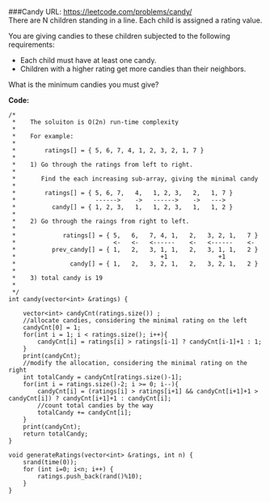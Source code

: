###Candy
URL: https://leetcode.com/problems/candy/</br>
There are N children standing in a line. Each child is assigned a rating value.

You are giving candies to these children subjected to the following requirements:

- Each child must have at least one candy.
- Children with a higher rating get more candies than their neighbors.

What is the minimum candies you must give?

__Code:__

	/*
	 *    The soluiton is O(2n) run-time complexity
	 *
	 *    For example:
	 *
	 *        ratings[] = { 5, 6, 7, 4, 1, 2, 3, 2, 1, 7 } 
	 *
	 *    1) Go through the ratings from left to right.
	 *
	 *       Find the each increasing sub-array, giving the minimal candy     
	 *
	 *        ratings[] = { 5, 6, 7,   4,   1, 2, 3,   2,   1, 7 } 
	 *                      ------>    ->   ------>    ->   --->
	 *          candy[] = { 1, 2, 3,   1,   1, 2, 3,   1,   1, 2 }
	 *
	 *    2) Go through the raings from right to left.
	 *
	 *             ratings[] = { 5,   6,   7, 4, 1,   2,   3, 2, 1,   7 } 
	 *                           <-   <-   <------    <-   <------    <-
	 *          prev_candy[] = { 1,   2,   3, 1, 1,   2,   3, 1, 1,   2 }
	 *                                        +1              +1
	 *               candy[] = { 1,   2,   3, 2, 1,   2,   3, 2, 1,   2 }
	 *
	 *    3) total candy is 19
	 *
	 */
	int candy(vector<int> &ratings) {

	    vector<int> candyCnt(ratings.size()) ;
	    //allocate candies, considering the minimal rating on the left
	    candyCnt[0] = 1;
	    for(int i = 1; i < ratings.size(); i++){
	        candyCnt[i] = ratings[i] > ratings[i-1] ? candyCnt[i-1]+1 : 1;
	    }
	    print(candyCnt); 
	    //modify the allocation, considering the minimal rating on the right
	    int totalCandy = candyCnt[ratings.size()-1];
	    for(int i = ratings.size()-2; i >= 0; i--){
	        candyCnt[i] = (ratings[i] > ratings[i+1] && candyCnt[i+1]+1 > candyCnt[i]) ? candyCnt[i+1]+1 : candyCnt[i];
	        //count total candies by the way
	        totalCandy += candyCnt[i];
	    }
	    print(candyCnt);
	    return totalCandy;
	}

	void generateRatings(vector<int> &ratings, int n) {
	    srand(time(0));
	    for (int i=0; i<n; i++) {
	        ratings.push_back(rand()%10);
	    }
	}